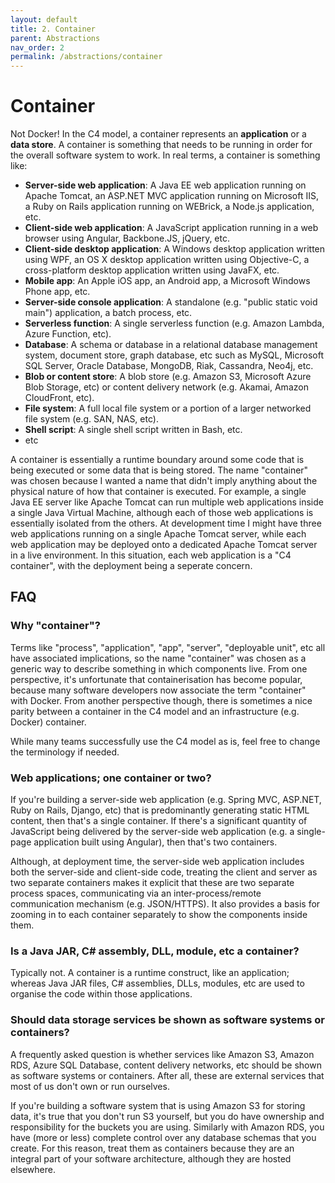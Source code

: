 ```yaml
---
layout: default
title: 2. Container
parent: Abstractions
nav_order: 2
permalink: /abstractions/container
---
```


# Container

Not Docker! In the C4 model, a container represents an __application__ or a __data store__. A container is something
that needs to be running in order for the overall software system to work. In real terms, a container is something like:

- __Server-side web application__: A Java EE web application running on Apache Tomcat, an ASP.NET MVC application running on Microsoft IIS, a Ruby on Rails application running on WEBrick, a Node.js application, etc.
- __Client-side web application__: A JavaScript application running in a web browser using Angular, Backbone.JS, jQuery, etc.
- __Client-side desktop application__: A Windows desktop application written using WPF, an OS X desktop application written using Objective-C, a cross-platform desktop application written using JavaFX, etc.
- __Mobile app__: An Apple iOS app, an Android app, a Microsoft Windows Phone app, etc.
- __Server-side console application__: A standalone (e.g. "public static void main") application, a batch process, etc.
- __Serverless function__: A single serverless function (e.g. Amazon Lambda, Azure Function, etc).
- __Database__: A schema or database in a relational database management system, document store, graph database, etc such as MySQL, Microsoft SQL Server, Oracle Database, MongoDB, Riak, Cassandra, Neo4j, etc.
- __Blob or content store__: A blob store (e.g. Amazon S3, Microsoft Azure Blob Storage, etc) or content delivery network (e.g. Akamai, Amazon CloudFront, etc).
- __File system__: A full local file system or a portion of a larger networked file system (e.g. SAN, NAS, etc).
- __Shell script__: A single shell script written in Bash, etc.
- etc

A container is essentially a runtime boundary around some code that is being executed or some data that is being stored.
The name "container" was chosen because I wanted a name that didn't imply anything about the physical nature of how
that container is executed. For example, a single Java EE server like Apache Tomcat can run multiple web
applications inside a single Java Virtual Machine, although each of those web applications is essentially isolated
from the others. At development time I might have three web applications running on a single Apache Tomcat server,
while each web application may be deployed onto a dedicated Apache Tomcat server in a live environment.
In this situation, each web application is a "C4 container", with the deployment being a seperate concern.

## FAQ

### Why "container"?

Terms like "process", "application", "app", "server", "deployable unit", etc all have associated implications, so the
name "container" was chosen as a generic way to describe something in which components live. From one perspective,
it's unfortunate that containerisation has become popular, because many software developers now associate the term
"container" with Docker. From another perspective though, there is sometimes a nice parity between a container in the
C4 model and an infrastructure (e.g. Docker) container.

While many teams successfully use the C4 model as is, feel free to change the terminology if needed.

### Web applications; one container or two?

If you're building a server-side web application (e.g. Spring MVC, ASP.NET, Ruby on Rails, Django, etc) that is
predominantly generating static HTML content, then that's a single container. If there's a significant quantity of
JavaScript being delivered by the server-side web application (e.g. a single-page application built using Angular),
then that's two containers.

Although, at deployment time, the server-side web application includes both the server-side and client-side code,
treating the client and server as two separate containers makes it explicit that these are two separate process spaces,
communicating via an inter-process/remote communication mechanism (e.g. JSON/HTTPS). It also provides a basis for
zooming in to each container separately to show the components inside them.

### Is a Java JAR, C# assembly, DLL, module, etc a container?

Typically not. A container is a runtime construct, like an application; whereas Java JAR files, C# assemblies,
DLLs, modules, etc are used to organise the code within those applications.

### Should data storage services be shown as software systems or containers?

A frequently asked question is whether services like Amazon S3, Amazon RDS, Azure SQL Database, content delivery
networks, etc should be shown as software systems or containers. After all, these are external services that most
of us don't own or run ourselves.

If you're building a software system that is using Amazon S3 for storing data, it's true that you don't run S3 yourself,
but you do have ownership and responsibility for the buckets you are using. Similarly with Amazon RDS, you have
(more or less) complete control over any database schemas that you create. For this reason, treat them as containers
because they are an integral part of your software architecture, although they are hosted elsewhere.